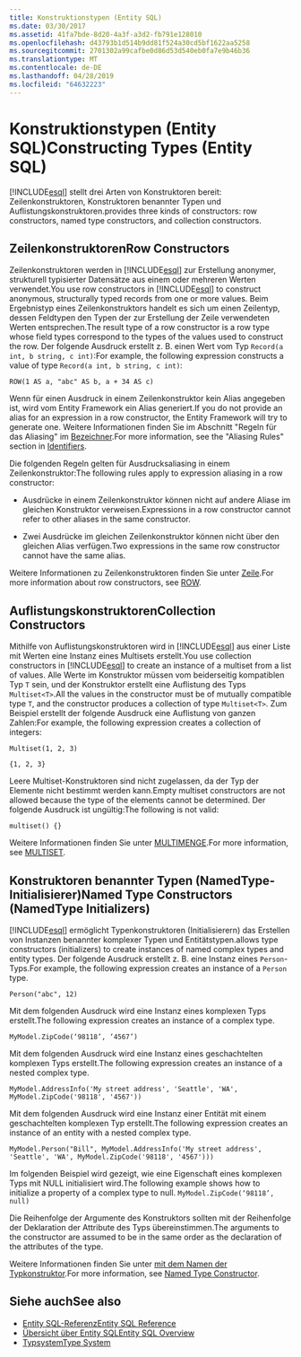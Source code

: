 ```yaml
---
title: Konstruktionstypen (Entity SQL)
ms.date: 03/30/2017
ms.assetid: 41fa7bde-8d20-4a3f-a3d2-fb791e128010
ms.openlocfilehash: d43793b1d514b9dd81f524a30cd5bf1622aa5258
ms.sourcegitcommit: 2701302a99cafbe0d86d53d540eb0fa7e9b46b36
ms.translationtype: MT
ms.contentlocale: de-DE
ms.lasthandoff: 04/28/2019
ms.locfileid: "64632223"
---
```

# <a name="constructing-types-entity-sql"></a><span data-ttu-id="9fe9d-102">Konstruktionstypen (Entity SQL)</span><span class="sxs-lookup"><span data-stu-id="9fe9d-102">Constructing Types (Entity SQL)</span></span>
[!INCLUDE[esql](../../../../../../includes/esql-md.md)] <span data-ttu-id="9fe9d-103">stellt drei Arten von Konstruktoren bereit: Zeilenkonstruktoren, Konstruktoren benannter Typen und Auflistungskonstruktoren.</span><span class="sxs-lookup"><span data-stu-id="9fe9d-103">provides three kinds of constructors: row constructors, named type constructors, and collection constructors.</span></span>  
  
## <a name="row-constructors"></a><span data-ttu-id="9fe9d-104">Zeilenkonstruktoren</span><span class="sxs-lookup"><span data-stu-id="9fe9d-104">Row Constructors</span></span>  
 <span data-ttu-id="9fe9d-105">Zeilenkonstruktoren werden in [!INCLUDE[esql](../../../../../../includes/esql-md.md)] zur Erstellung anonymer, strukturell typisierter Datensätze aus einem oder mehreren Werten verwendet.</span><span class="sxs-lookup"><span data-stu-id="9fe9d-105">You use row constructors in [!INCLUDE[esql](../../../../../../includes/esql-md.md)] to construct anonymous, structurally typed records from one or more values.</span></span> <span data-ttu-id="9fe9d-106">Beim Ergebnistyp eines Zeilenkonstruktors handelt es sich um einen Zeilentyp, dessen Feldtypen den Typen der zur Erstellung der Zeile verwendeten Werten entsprechen.</span><span class="sxs-lookup"><span data-stu-id="9fe9d-106">The result type of a row constructor is a row type whose field types correspond to the types of the values used to construct the row.</span></span> <span data-ttu-id="9fe9d-107">Der folgende Ausdruck erstellt z. B. einen Wert vom Typ `Record(a int, b string, c int)`:</span><span class="sxs-lookup"><span data-stu-id="9fe9d-107">For example, the following expression constructs a value of type `Record(a int, b string, c int)`:</span></span>  
  
 `ROW(1 AS a, "abc" AS b, a + 34 AS c)`  
  
 <span data-ttu-id="9fe9d-108">Wenn für einen Ausdruck in einem Zeilenkonstruktor kein Alias angegeben ist, wird vom Entity Framework ein Alias generiert.</span><span class="sxs-lookup"><span data-stu-id="9fe9d-108">If you do not provide an alias for an expression in a row constructor, the Entity Framework will try to generate one.</span></span> <span data-ttu-id="9fe9d-109">Weitere Informationen finden Sie im Abschnitt "Regeln für das Aliasing" im [Bezeichner](../../../../../../docs/framework/data/adonet/ef/language-reference/identifiers-entity-sql.md).</span><span class="sxs-lookup"><span data-stu-id="9fe9d-109">For more information, see the "Aliasing Rules" section in [Identifiers](../../../../../../docs/framework/data/adonet/ef/language-reference/identifiers-entity-sql.md).</span></span>  
  
 <span data-ttu-id="9fe9d-110">Die folgenden Regeln gelten für Ausdrucksaliasing in einem Zeilenkonstruktor:</span><span class="sxs-lookup"><span data-stu-id="9fe9d-110">The following rules apply to expression aliasing in a row constructor:</span></span>  
  
- <span data-ttu-id="9fe9d-111">Ausdrücke in einem Zeilenkonstruktor können nicht auf andere Aliase im gleichen Konstruktor verweisen.</span><span class="sxs-lookup"><span data-stu-id="9fe9d-111">Expressions in a row constructor cannot refer to other aliases in the same constructor.</span></span>  
  
- <span data-ttu-id="9fe9d-112">Zwei Ausdrücke im gleichen Zeilenkonstruktor können nicht über den gleichen Alias verfügen.</span><span class="sxs-lookup"><span data-stu-id="9fe9d-112">Two expressions in the same row constructor cannot have the same alias.</span></span>  
  
 <span data-ttu-id="9fe9d-113">Weitere Informationen zu Zeilenkonstruktoren finden Sie unter [Zeile](../../../../../../docs/framework/data/adonet/ef/language-reference/row-entity-sql.md).</span><span class="sxs-lookup"><span data-stu-id="9fe9d-113">For more information about row constructors, see [ROW](../../../../../../docs/framework/data/adonet/ef/language-reference/row-entity-sql.md).</span></span>  
  
## <a name="collection-constructors"></a><span data-ttu-id="9fe9d-114">Auflistungskonstruktoren</span><span class="sxs-lookup"><span data-stu-id="9fe9d-114">Collection Constructors</span></span>  
 <span data-ttu-id="9fe9d-115">Mithilfe von Auflistungskonstruktoren wird in [!INCLUDE[esql](../../../../../../includes/esql-md.md)] aus einer Liste mit Werten eine Instanz eines Multisets erstellt.</span><span class="sxs-lookup"><span data-stu-id="9fe9d-115">You use collection constructors in [!INCLUDE[esql](../../../../../../includes/esql-md.md)] to create an instance of a multiset from a list of values.</span></span> <span data-ttu-id="9fe9d-116">Alle Werte im Konstruktor müssen vom beiderseitig kompatiblen Typ `T` sein, und der Konstruktor erstellt eine Auflistung des Typs `Multiset<T>`.</span><span class="sxs-lookup"><span data-stu-id="9fe9d-116">All the values in the constructor must be of mutually compatible type `T`, and the constructor produces a collection of type `Multiset<T>`.</span></span> <span data-ttu-id="9fe9d-117">Zum Beispiel erstellt der folgende Ausdruck eine Auflistung von ganzen Zahlen:</span><span class="sxs-lookup"><span data-stu-id="9fe9d-117">For example, the following expression creates a collection of integers:</span></span>  
  
 `Multiset(1, 2, 3)`  
  
 `{1, 2, 3}`  
  
 <span data-ttu-id="9fe9d-118">Leere Multiset-Konstruktoren sind nicht zugelassen, da der Typ der Elemente nicht bestimmt werden kann.</span><span class="sxs-lookup"><span data-stu-id="9fe9d-118">Empty multiset constructors are not allowed because the type of the elements cannot be determined.</span></span> <span data-ttu-id="9fe9d-119">Der folgende Ausdruck ist ungültig:</span><span class="sxs-lookup"><span data-stu-id="9fe9d-119">The following is not valid:</span></span>  
  
 `multiset() {}`  
  
 <span data-ttu-id="9fe9d-120">Weitere Informationen finden Sie unter [MULTIMENGE](../../../../../../docs/framework/data/adonet/ef/language-reference/multiset-entity-sql.md).</span><span class="sxs-lookup"><span data-stu-id="9fe9d-120">For more information, see [MULTISET](../../../../../../docs/framework/data/adonet/ef/language-reference/multiset-entity-sql.md).</span></span>  
  
## <a name="named-type-constructors-namedtype-initializers"></a><span data-ttu-id="9fe9d-121">Konstruktoren benannter Typen (NamedType-Initialisierer)</span><span class="sxs-lookup"><span data-stu-id="9fe9d-121">Named Type Constructors (NamedType Initializers)</span></span>  
 [!INCLUDE[esql](../../../../../../includes/esql-md.md)] <span data-ttu-id="9fe9d-122">ermöglicht Typenkonstruktoren (Initialisierern) das Erstellen von Instanzen benannter komplexer Typen und Entitätstypen.</span><span class="sxs-lookup"><span data-stu-id="9fe9d-122">allows type constructors (initializers) to create instances of named complex types and entity types.</span></span> <span data-ttu-id="9fe9d-123">Der folgende Ausdruck erstellt z. B. eine Instanz eines `Person`-Typs.</span><span class="sxs-lookup"><span data-stu-id="9fe9d-123">For example, the following expression creates an instance of a `Person` type.</span></span>  
  
 `Person("abc", 12)`  
  
 <span data-ttu-id="9fe9d-124">Mit dem folgenden Ausdruck wird eine Instanz eines komplexen Typs erstellt.</span><span class="sxs-lookup"><span data-stu-id="9fe9d-124">The following expression creates an instance of a complex type.</span></span>  
  
 `MyModel.ZipCode(‘98118’, ‘4567’)`  
  
 <span data-ttu-id="9fe9d-125">Mit dem folgenden Ausdruck wird eine Instanz eines geschachtelten komplexen Typs erstellt.</span><span class="sxs-lookup"><span data-stu-id="9fe9d-125">The following expression creates an instance of a nested complex type.</span></span>  
  
 `MyModel.AddressInfo('My street address', 'Seattle', 'WA', MyModel.ZipCode('98118', '4567'))`  
  
 <span data-ttu-id="9fe9d-126">Mit dem folgenden Ausdruck wird eine Instanz einer Entität mit einem geschachtelten komplexen Typ erstellt.</span><span class="sxs-lookup"><span data-stu-id="9fe9d-126">The following expression creates an instance of an entity with a nested complex type.</span></span>  
  
 `MyModel.Person("Bill", MyModel.AddressInfo('My street address', 'Seattle', 'WA', MyModel.ZipCode('98118', '4567')))`  
  
 <span data-ttu-id="9fe9d-127">Im folgenden Beispiel wird gezeigt, wie eine Eigenschaft eines komplexen Typs mit NULL initialisiert wird.</span><span class="sxs-lookup"><span data-stu-id="9fe9d-127">The following example shows how to initialize a property of a complex type to null.</span></span> `MyModel.ZipCode(‘98118’, null)`  
  
 <span data-ttu-id="9fe9d-128">Die Reihenfolge der Argumente des Konstruktors sollten mit der Reihenfolge der Deklaration der Attribute des Typs übereinstimmen.</span><span class="sxs-lookup"><span data-stu-id="9fe9d-128">The arguments to the constructor are assumed to be in the same order as the declaration of the attributes of the type.</span></span>  
  
 <span data-ttu-id="9fe9d-129">Weitere Informationen finden Sie unter [mit dem Namen der Typkonstruktor](../../../../../../docs/framework/data/adonet/ef/language-reference/named-type-constructor-entity-sql.md).</span><span class="sxs-lookup"><span data-stu-id="9fe9d-129">For more information, see [Named Type Constructor](../../../../../../docs/framework/data/adonet/ef/language-reference/named-type-constructor-entity-sql.md).</span></span>  
  
## <a name="see-also"></a><span data-ttu-id="9fe9d-130">Siehe auch</span><span class="sxs-lookup"><span data-stu-id="9fe9d-130">See also</span></span>

- [<span data-ttu-id="9fe9d-131">Entity SQL-Referenz</span><span class="sxs-lookup"><span data-stu-id="9fe9d-131">Entity SQL Reference</span></span>](../../../../../../docs/framework/data/adonet/ef/language-reference/entity-sql-reference.md)
- [<span data-ttu-id="9fe9d-132">Übersicht über Entity SQL</span><span class="sxs-lookup"><span data-stu-id="9fe9d-132">Entity SQL Overview</span></span>](../../../../../../docs/framework/data/adonet/ef/language-reference/entity-sql-overview.md)
- [<span data-ttu-id="9fe9d-133">Typsystem</span><span class="sxs-lookup"><span data-stu-id="9fe9d-133">Type System</span></span>](../../../../../../docs/framework/data/adonet/ef/language-reference/type-system-entity-sql.md)
